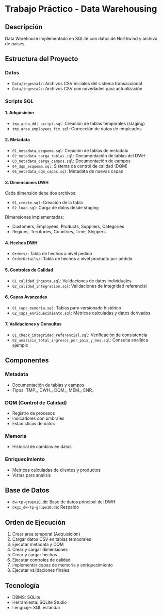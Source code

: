 # Trabajo Práctico - Data Warehousing

## Descripción
Data Warehouse implementado en SQLite con datos de Northwind y archivo de países.

## Estructura del Proyecto

### Datos
- `Data/ingesta1/`: Archivos CSV iniciales del sistema transaccional
- `Data/ingesta2/`: Archivos CSV con novedades para actualización

### Scripts SQL

#### 1. Adquisición
- `tmp_area_ddl_script.sql`: Creación de tablas temporales (staging)
- `tmp_area_employees_fix.sql`: Corrección de datos de empleados

#### 2. Metadata
- `01_metadata_esquema.sql`: Creación de tablas de metadata
- `02_metadata_carga_tablas.sql`: Documentación de tablas del DWH
- `03_metadata_carga_campos.sql`: Documentación de campos
- `04_dqm_esquema.sql`: Sistema de control de calidad (DQM)
- `05_metadata_dqm_capas.sql`: Metadata de nuevas capas

#### 3. Dimensiones DWH
Cada dimensión tiene dos archivos:
- `01_create.sql`: Creación de la tabla
- `02_load.sql`: Carga de datos desde staging

Dimensiones implementadas:
- Customers, Employees, Products, Suppliers, Categories
- Regions, Territories, Countries, Time, Shippers

#### 4. Hechos DWH
- `Orders/`: Tabla de hechos a nivel pedido
- `OrderDetails/`: Tabla de hechos a nivel producto por pedido

#### 5. Controles de Calidad
- `01_calidad_ingesta.sql`: Validaciones de datos individuales
- `02_calidad_integracion.sql`: Validaciones de integridad referencial

#### 6. Capas Avanzadas
- `01_capa_memoria.sql`: Tablas para versionado histórico
- `02_capa_enriquecimiento.sql`: Métricas calculadas y datos derivados

#### 7. Validaciones y Consultas
- `01_check_integridad_referencial.sql`: Verificación de consistencia
- `02_analisis_total_ingresos_por_pais_y_mes.sql`: Consulta analítica ejemplo

## Componentes

### Metadata
- Documentación de tablas y campos
- Tipos: TMP_, DWH_, DQM_, MEM_, ENR_

### DQM (Control de Calidad)
- Registro de procesos
- Indicadores con umbrales
- Estadisticas de datos

### Memoria
- Historial de cambios en datos

### Enriquecimiento
- Metricas calculadas de clientes y productos
- Vistas para analisis

## Base de Datos
- `dw-tp-grupo10.db`: Base de datos principal del DWH
- `bkg1_dw-tp-grupo10.db`: Respaldo

## Orden de Ejecución
1. Crear área temporal (Adquisición)
2. Cargar datos CSV en tablas temporales
3. Ejecutar metadata y DQM
4. Crear y cargar dimensiones
5. Crear y cargar hechos
6. Ejecutar controles de calidad
7. Implementar capas de memoria y enriquecimiento
8. Ejecutar validaciones finales

## Tecnología
- DBMS: SQLite
- Herramienta: SQLite Studio
- Lenguaje: SQL estándar